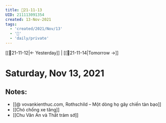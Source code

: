 ```yaml
---
title: 📝21-11-13
UID: 211113091354
created: 13-Nov-2021
tags:
  - 'created/2021/Nov/13'
  - '📅'
  - 'daily/private'
---
```

[[📝21-11-12|<- Yesterday]] | [[📝21-11-14|Tomorrow ->]]
# Saturday, Nov 13, 2021

## Notes:
- [[@ vovankienthuc.com, Rothschild – Một dòng họ gây chiến tàn bạo]]
- [[Chó chống xe tăng]]
- [[Chu Văn An và Thất trảm sớ]]
